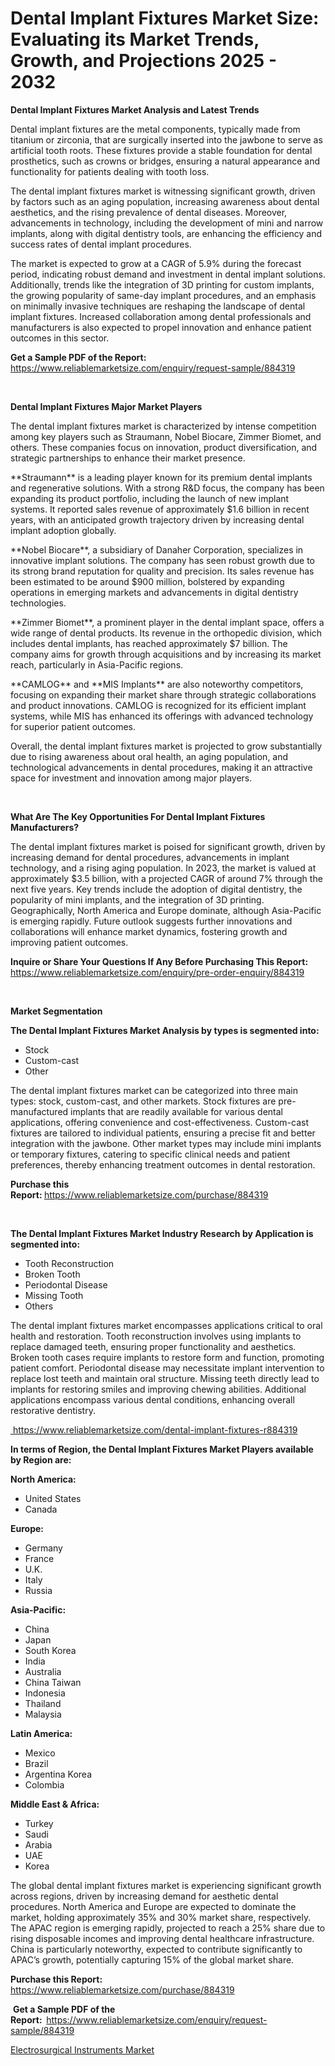 <p><h1>Dental Implant Fixtures Market Size: Evaluating its Market Trends, Growth, and Projections 2025 - 2032</h1></p><p><strong>Dental Implant Fixtures Market Analysis and Latest Trends</strong></p>
<p><p>Dental implant fixtures are the metal components, typically made from titanium or zirconia, that are surgically inserted into the jawbone to serve as artificial tooth roots. These fixtures provide a stable foundation for dental prosthetics, such as crowns or bridges, ensuring a natural appearance and functionality for patients dealing with tooth loss.</p><p>The dental implant fixtures market is witnessing significant growth, driven by factors such as an aging population, increasing awareness about dental aesthetics, and the rising prevalence of dental diseases. Moreover, advancements in technology, including the development of mini and narrow implants, along with digital dentistry tools, are enhancing the efficiency and success rates of dental implant procedures.</p><p>The market is expected to grow at a CAGR of 5.9% during the forecast period, indicating robust demand and investment in dental implant solutions. Additionally, trends like the integration of 3D printing for custom implants, the growing popularity of same-day implant procedures, and an emphasis on minimally invasive techniques are reshaping the landscape of dental implant fixtures. Increased collaboration among dental professionals and manufacturers is also expected to propel innovation and enhance patient outcomes in this sector.</p></p>
<p><strong>Get a Sample PDF of the Report:&nbsp;</strong> <a href="https://www.reliablemarketsize.com/enquiry/request-sample/884319?utm_campaign=2744&utm_medium=2&utm_source=Github&utm_content=ia&utm_term=04032025&utm_id=dental-implant-fixtures">https://www.reliablemarketsize.com/enquiry/request-sample/884319</a></p>
<p>&nbsp;</p>
<p><strong>Dental Implant Fixtures Major Market Players</strong></p>
<p><p>The dental implant fixtures market is characterized by intense competition among key players such as Straumann, Nobel Biocare, Zimmer Biomet, and others. These companies focus on innovation, product diversification, and strategic partnerships to enhance their market presence.</p><p>**Straumann** is a leading player known for its premium dental implants and regenerative solutions. With a strong R&D focus, the company has been expanding its product portfolio, including the launch of new implant systems. It reported sales revenue of approximately $1.6 billion in recent years, with an anticipated growth trajectory driven by increasing dental implant adoption globally.</p><p>**Nobel Biocare**, a subsidiary of Danaher Corporation, specializes in innovative implant solutions. The company has seen robust growth due to its strong brand reputation for quality and precision. Its sales revenue has been estimated to be around $900 million, bolstered by expanding operations in emerging markets and advancements in digital dentistry technologies.</p><p>**Zimmer Biomet**, a prominent player in the dental implant space, offers a wide range of dental products. Its revenue in the orthopedic division, which includes dental implants, has reached approximately $7 billion. The company aims for growth through acquisitions and by increasing its market reach, particularly in Asia-Pacific regions.</p><p>**CAMLOG** and **MIS Implants** are also noteworthy competitors, focusing on expanding their market share through strategic collaborations and product innovations. CAMLOG is recognized for its efficient implant systems, while MIS has enhanced its offerings with advanced technology for superior patient outcomes.</p><p>Overall, the dental implant fixtures market is projected to grow substantially due to rising awareness about oral health, an aging population, and technological advancements in dental procedures, making it an attractive space for investment and innovation among major players.</p></p>
<p>&nbsp;</p>
<p><strong>What Are The Key Opportunities For Dental Implant Fixtures Manufacturers?</strong></p>
<p><p>The dental implant fixtures market is poised for significant growth, driven by increasing demand for dental procedures, advancements in implant technology, and a rising aging population. In 2023, the market is valued at approximately $3.5 billion, with a projected CAGR of around 7% through the next five years. Key trends include the adoption of digital dentistry, the popularity of mini implants, and the integration of 3D printing. Geographically, North America and Europe dominate, although Asia-Pacific is emerging rapidly. Future outlook suggests further innovations and collaborations will enhance market dynamics, fostering growth and improving patient outcomes.</p></p>
<p><strong>Inquire or Share Your Questions If Any Before Purchasing This Report:</strong> <a href="https://www.reliablemarketsize.com/enquiry/pre-order-enquiry/884319?utm_campaign=2744&utm_medium=2&utm_source=Github&utm_content=ia&utm_term=04032025&utm_id=dental-implant-fixtures">https://www.reliablemarketsize.com/enquiry/pre-order-enquiry/884319</a></p>
<p>&nbsp;</p>
<p><strong>Market Segmentation</strong></p>
<p><strong>The Dental Implant Fixtures Market Analysis by types is segmented into:</strong></p>
<p><ul><li>Stock</li><li>Custom-cast</li><li>Other</li></ul></p>
<p><p>The dental implant fixtures market can be categorized into three main types: stock, custom-cast, and other markets. Stock fixtures are pre-manufactured implants that are readily available for various dental applications, offering convenience and cost-effectiveness. Custom-cast fixtures are tailored to individual patients, ensuring a precise fit and better integration with the jawbone. Other market types may include mini implants or temporary fixtures, catering to specific clinical needs and patient preferences, thereby enhancing treatment outcomes in dental restoration.</p></p>
<p><strong>Purchase this Report:&nbsp;</strong><a href="https://www.reliablemarketsize.com/purchase/884319?utm_campaign=2744&utm_medium=2&utm_source=Github&utm_content=ia&utm_term=04032025&utm_id=dental-implant-fixtures">https://www.reliablemarketsize.com/purchase/884319</a></p>
<p>&nbsp;</p>
<p><strong>The Dental Implant Fixtures Market Industry Research by Application is segmented into:</strong></p>
<p><ul><li>Tooth Reconstruction</li><li>Broken Tooth</li><li>Periodontal Disease</li><li>Missing Tooth</li><li>Others</li></ul></p>
<p><p>The dental implant fixtures market encompasses applications critical to oral health and restoration. Tooth reconstruction involves using implants to replace damaged teeth, ensuring proper functionality and aesthetics. Broken tooth cases require implants to restore form and function, promoting patient comfort. Periodontal disease may necessitate implant intervention to replace lost teeth and maintain oral structure. Missing teeth directly lead to implants for restoring smiles and improving chewing abilities. Additional applications encompass various dental conditions, enhancing overall restorative dentistry.</p></p>
<p><a href="https://www.reliablemarketsize.com/dental-implant-fixtures-r884319?utm_campaign=2744&utm_medium=2&utm_source=Github&utm_content=ia&utm_term=04032025&utm_id=dental-implant-fixtures">&nbsp;https://www.reliablemarketsize.com/dental-implant-fixtures-r884319</a></p>
<p><strong>In terms of Region, the Dental Implant Fixtures Market Players available by Region are:</strong></p>
<p>
    <p> <strong> North America: </strong>
        <ul>
            <li>United States</li>
            <li>Canada</li>
        </ul>
        </p> 
    <p> <strong> Europe: </strong>
        <ul>
            <li>Germany</li>
            <li>France</li>
            <li>U.K.</li>
            <li>Italy</li>
            <li>Russia</li>
        </ul>
        </p> 
    <p> <strong> Asia-Pacific: </strong>
        <ul>
            <li>China</li>
            <li>Japan</li>
            <li>South Korea</li>
            <li>India</li>
            <li>Australia</li>
            <li>China Taiwan</li>
            <li>Indonesia</li>
            <li>Thailand</li>
            <li>Malaysia</li>
        </ul>
        </p> 
    <p> <strong> Latin America: </strong>
        <ul>
            <li>Mexico</li>
            <li>Brazil</li>
            <li>Argentina Korea</li>
            <li>Colombia</li>
        </ul>
        </p> 
    <p> <strong> Middle East & Africa: </strong>
        <ul>
            <li>Turkey</li>
            <li>Saudi</li>
            <li>Arabia</li>
            <li>UAE</li>
            <li>Korea</li>
        </ul>
    </p>
    </p>
<p><p>The global dental implant fixtures market is experiencing significant growth across regions, driven by increasing demand for aesthetic dental procedures. North America and Europe are expected to dominate the market, holding approximately 35% and 30% market share, respectively. The APAC region is emerging rapidly, projected to reach a 25% share due to rising disposable incomes and improving dental healthcare infrastructure. China is particularly noteworthy, expected to contribute significantly to APAC’s growth, potentially capturing 15% of the global market share.</p></p>
<p><strong>Purchase this Report: </strong><a href="https://www.reliablemarketsize.com/purchase/884319?utm_campaign=2744&utm_medium=2&utm_source=Github&utm_content=ia&utm_term=04032025&utm_id=dental-implant-fixtures">https://www.reliablemarketsize.com/purchase/884319</a></p>
<p>&nbsp;<strong>Get a Sample PDF of the Report:&nbsp;&nbsp;</strong><a href="https://www.reliablemarketsize.com/enquiry/request-sample/884319?utm_campaign=2744&utm_medium=2&utm_source=Github&utm_content=ia&utm_term=04032025&utm_id=dental-implant-fixtures">https://www.reliablemarketsize.com/enquiry/request-sample/884319</a></p>
<p><strong></strong></p>
<p><p><a href="https://github.com/chaturberville8181/Market-Research-Report-List-1/blob/main/electrosurgical-instruments-market.md?utm_campaign=2744&utm_medium=2&utm_source=Github&utm_content=ia&utm_term=04032025&utm_id=dental-implant-fixtures">Electrosurgical Instruments Market</a></p></p>